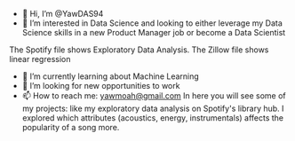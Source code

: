 - 👋 Hi, I’m @YawDAS94
- 👀 I’m interested in Data Science and looking to either leverage my Data Science skills in a new Product Manager job or become a Data Scientist

The Spotify file shows Exploratory Data Analysis. 
The Zillow file shows linear regression

- 🌱 I’m currently learning about Machine Learning 
- 💞️ I’m looking for new opportunities to work
- 📫 How to reach me: yawmoah@gmail.com
In here you will see some of my projects: like my exploratory data analysis on Spotify's library hub. I explored which attributes (acoustics, energy, instrumentals) affects the popularity of a song more.
<!---
YawDAS94/YawDAS94 is a ✨ special ✨ repository because its `README.md` (this file) appears on your GitHub profile.
You can click the Preview link to take a look at your changes.
--->
